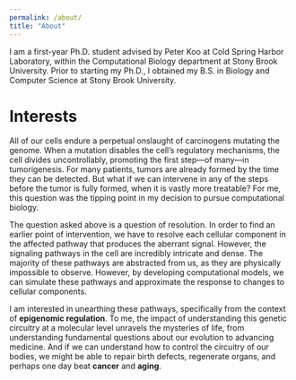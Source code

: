 ```yaml
---
permalink: /about/
title: "About"
---
```


I am a first-year Ph.D. student advised by Peter Koo at Cold Spring Harbor Laboratory, within the Computational Biology department at Stony Brook University. Prior to starting my Ph.D., I obtained my B.S. in Biology and Computer Science at Stony Brook University.

# Interests
All of our cells endure a perpetual onslaught of carcinogens mutating the genome. When a mutation disables the cell’s regulatory mechanisms, the cell divides uncontrollably, promoting the first step—of many—in tumorigenesis. For many patients, tumors are already formed by the time they can be detected. But what if we can intervene in any of the steps before the tumor is fully formed, when it is vastly more treatable? For me, this question was the tipping point in my decision to pursue computational biology.

The question asked above is a question of resolution. In order to find an earlier point of intervention, we have to resolve each cellular component in the affected pathway that produces the aberrant signal. However, the signaling pathways in the cell are incredibly intricate and dense. The majority of these pathways are abstracted from us, as they are physically impossible to observe. However, by developing computational models, we can simulate these pathways and approximate the response to changes to cellular components.

I am interested in unearthing these pathways, specifically from the context of **epigenomic regulation**. To me, the impact of understanding this genetic circuitry at a molecular level unravels the mysteries of life, from understanding fundamental questions about our evolution to advancing medicine. And if we can understand how to control the circuitry of our bodies, we might be able to repair birth defects, regenerate organs, and perhaps one day beat **cancer** and **aging**.
